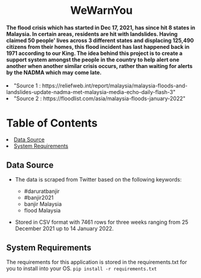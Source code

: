 <h1 align="center">WeWarnYou</h1>
<h4>The flood crisis which has started in Dec 17, 2021, has since hit 8 states in Malaysia. In certain areas, residents are hit with landslides. Having claimed 50 people' lives across 3 different states and displacing 125,490 citizens from their homes, this flood incident has last happened back in 1971 according to our King. The idea behind this project is to create a support system amongst the people in the country to help alert one another when another similar crisis occurs, rather than waiting for alerts by the NADMA which may come late.</h4>

<li>
"Source 1 : https://reliefweb.int/report/malaysia/malaysia-floods-and-landslides-update-nadma-met-malaysia-media-echo-daily-flash-3" 
</li>
<li>
"Source 2 : https://floodlist.com/asia/malaysia-floods-january-2022" 
</li>

<!-- Table of Contents -->
# Table of Contents
<li>
    <a href ="#Data Source">Data Source</a>
</li>
<li>
    <a href="#System Requirements">System Requirements</a>
</li>

<!-- Table of Contents -->

<!-- Data Source -->
## Data Source
* The data is scraped from Twitter based on the following keywords:
    + #daruratbanjir
    + #banjir2021
    + banjir Malaysia
    + flood Malaysia

* Stored in CSV format with 7461 rows for three weeks ranging from 25 December 2021 up to 14 January 2022.
<!-- Data Source -->

<!-- System Requirements -->
## System Requirements
The requirements for this application is stored in the requirements.txt for you to install into your OS.
    ```
    pip install -r requirements.txt
    ```
<!-- System Requirements -->